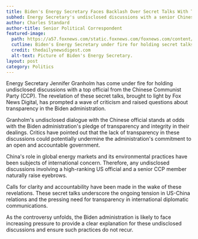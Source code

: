 ```yaml
---
title: Biden's Energy Secretary Faces Backlash Over Secret Talks With Top CCP Official
subhed: Energy Secretary's undisclosed discussions with a senior Chinese Communist Party official sparks controversy
author: Charles Standard
author-title: Senior Political Correspondent
featured-image: 
  path: https://a57.foxnews.com/static.foxnews.com/foxnews.com/content/uploads/2022/01/640/320/1000.jpeg?ve=1&tl=1
  cutline: Biden's Energy Secretary under fire for holding secret talks with a high-ranking CCP official.
  credit: thedailynewsdigest.com
  alt-text: Picture of Biden's Energy Secretary.
layout: post
category: Politics
---
```


Energy Secretary Jennifer Granholm has come under fire for holding undisclosed discussions with a top official from the Chinese Communist Party (CCP). The revelation of these secret talks, brought to light by Fox News Digital, has prompted a wave of criticism and raised questions about transparency in the Biden administration.

Granholm's undisclosed dialogue with the Chinese official stands at odds with the Biden administration's pledge of transparency and integrity in their dealings. Critics have pointed out that the lack of transparency in these discussions could potentially undermine the administration's commitment to an open and accountable government.

China's role in global energy markets and its environmental practices have been subjects of international concern. Therefore, any undisclosed discussions involving a high-ranking US official and a senior CCP member naturally raise eyebrows.

Calls for clarity and accountability have been made in the wake of these revelations. These secret talks underscore the ongoing tension in US-China relations and the pressing need for transparency in international diplomatic communications.

As the controversy unfolds, the Biden administration is likely to face increasing pressure to provide a clear explanation for these undisclosed discussions and ensure such practices do not recur.
